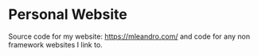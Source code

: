 # Personal Website

Source code for my website: https://mleandro.com/
and code for any non framework websites I link to.